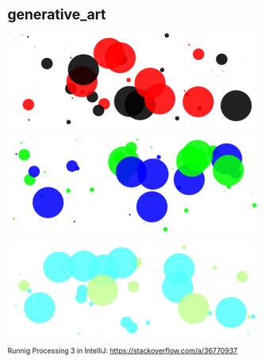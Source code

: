 # generative_art

![Circles](output/circles_1.jpg?raw=true "Circles")

![Circles](output/circles_2.jpg?raw=true "Circles")

![Circles](output/circles_3.jpg?raw=true "Circles")

Runnig Processing 3 in IntelliJ: https://stackoverflow.com/a/36770937
